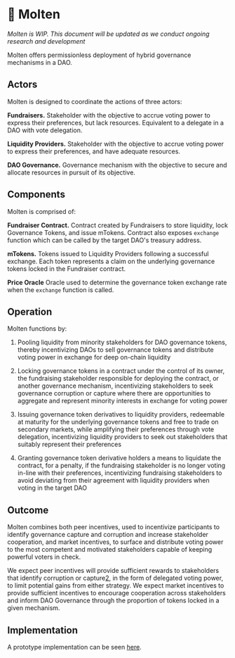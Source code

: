 
# 🌋 Molten

*Molten is WIP. This document will be updated as we conduct ongoing research and development*

Molten offers permissionless deployment of hybrid governance mechanisms in a DAO.

## Actors

Molten is designed to coordinate the actions of three actors:

**Fundraisers.** Stakeholder with the objective to accrue voting power to express their preferences, but lack resources. Equivalent to a delegate in a DAO with vote delegation. 

**Liquidity Providers.** Stakeholder with the objective to accrue voting power to express their preferences, and have adequate resources.

**DAO Governance.** Governance mechanism with the objective to secure and allocate resources in pursuit of its objective. 

## Components

Molten is comprised of:

**Fundraiser Contract.** Contract created by Fundraisers to store liquidity, lock Governance Tokens, and issue mTokens. Contract also exposes `exchange` function which can be called by the target DAO's treasury address.

**mTokens.** Tokens issued to Liquidity Providers following a successful exchange. Each token represents a claim on the underlying governance tokens locked in the Fundraiser contract. 

**Price Oracle** Oracle used to determine the governance token exchange rate when the `exchange` function is called.

## Operation

Molten functions by: 

1. Pooling liquidity from minority stakeholders for DAO governance tokens, thereby incentivizing DAOs to sell governance tokens and distribute voting power in exchange for deep on-chain liquidity

2. Locking governance tokens in a contract under the control of its owner, the fundraising stakeholder responsible for deploying the contract, or another governance mechanism, incentivizing stakeholders to seek governance corruption or capture where there are opportunities to aggregate and represent minority interests in exchange for voting power 

3. Issuing governance token derivatives to liquidity providers, redeemable at maturity for the underlying governance tokens and free to trade on secondary markets, while amplifying their preferences through vote delegation, incentivizing liquidity providers to seek out stakeholders that suitably represent their preferences

4. Granting governance token derivative holders a means to liquidate the contract, for a penalty, if the fundraising stakeholder is no longer voting in-line with their preferences, incentivizing fundraising stakeholders to avoid deviating from their agreement with liquidity providers when voting in the target DAO

## Outcome

Molten combines both peer incentives, used to incentivize participants to identify governance capture and corruption and increase stakeholder cooperation, and market incentives, to surface and distribute voting power to the most competent and motivated stakeholders capable of keeping powerful voters in check.

We expect peer incentives will provide sufficient rewards to stakeholders that identify corruption or capture[2], in the form of delegated voting power, to limit potential gains from either strategy. We expect market incentives to provide sufficient incentives to encourage cooperation across stakeholders and inform DAO Governance through the proportion of tokens locked in a given mechanism.

## Implementation

A prototype implementation can be seen [here]().

[2]: https://doi.org/10.1371/journal.pcbi.1004232
